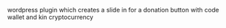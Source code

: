 wordpress plugin which creates a slide in for a donation button with code wallet and kin cryptocurrency
